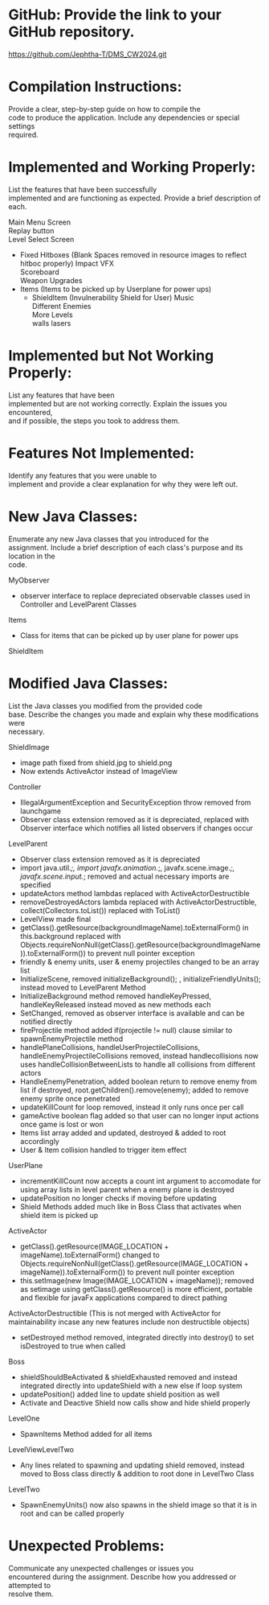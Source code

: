 # GitHub: Provide the link to your GitHub repository.  
  https://github.com/Jephtha-T/DMS_CW2024.git
  
# Compilation Instructions: 
Provide a clear, step-by-step guide on how to compile the  
code to produce the application. Include any dependencies or special settings  
required.  
  
  
# Implemented and Working Properly: 
List the features that have been successfully  
implemented and are functioning as expected. Provide a brief description of each.  
  
Main Menu Screen  
Replay button  
Level Select Screen  
- Fixed Hitboxes (Blank Spaces removed in resource images to reflect hitboc properly)
Impact VFX  
Scoreboard  
Weapon Upgrades  
- Items   (Items to be picked up by Userplane for power ups)
  - ShieldItem (Invulnerability Shield for User)
Music  
Different Enemies  
More Levels  
walls lasers
  
  
# Implemented but Not Working Properly: 
List any features that have been  
implemented but are not working correctly. Explain the issues you encountered,  
and if possible, the steps you took to address them.  
  
  
# Features Not Implemented: 
Identify any features that you were unable to  
implement and provide a clear explanation for why they were left out.  
  
  
# New Java Classes: 
Enumerate any new Java classes that you introduced for the  
assignment. Include a brief description of each class's purpose and its location in the  
code.  

MyObserver
- observer interface to replace depreciated observable classes used in Controller and LevelParent Classes
  
Items
- Class for items that can be picked up by user plane for power ups

ShieldItem

# Modified Java Classes: 
List the Java classes you modified from the provided code  
base. Describe the changes you made and explain why these modifications were  
necessary.  

ShieldImage
- image path fixed from shield.jpg to shield.png
- Now extends ActiveActor instead of ImageView 

Controller
- IllegalArgumentException and  SecurityException throw removed from launchgame
- Observer class extension removed as it is depreciated, replaced with Observer interface which notifies all listed observers if changes occur

LevelParent
- Observer class extension removed as it is depreciated
- import java.util.*;, import javafx.animation.*;, javafx.scene.image.*;, javafx.scene.input.*; removed and actual necessary imports are specified
- updateActors method lambdas replaced with ActiveActorDestructible
- removeDestroyedActors lambda replaced with ActiveActorDestructible, collect(Collectors.toList()) replaced with ToList()
- LevelView made final
- getClass().getResource(backgroundImageName).toExternalForm() in this.background replaced with Objects.requireNonNull(getClass().getResource(backgroundImageName)).toExternalForm()) to prevent null pointer exception
- friendly & enemy units, user & enemy projectiles changed to be an array list
- InitializeScene, removed initializeBackground(); , initializeFriendlyUnits(); instead moved to LevelParent Method
- InitializeBackground method removed handleKeyPressed, handleKeyReleased instead moved as new methods each
- SetChanged, removed as observer interface is available and can be notified directly
- fireProjectile method added if(projectile != null) clause similar to spawnEnemyProjectile method
- handlePlaneCollisions, handleUserProjectileCollisions, handleEnemyProjectileCollisions removed, instead handlecollisions now uses handleCollisionBetweenLists to handle all collisions from different actors
- HandleEnemyPenetration, added boolean return to remove enemy from list if destroyed, root.getChildren().remove(enemy); added to remove enemy sprite once penetrated
- updateKillCount for loop removed, instead it only runs once per call
- gameActive boolean flag added so that user can no longer input actions once game is lost or won
- Items list array added and updated, destroyed & added to root accordingly
- User & Item collision handled to trigger item effect  


UserPlane
- incrementKillCount now accepts a count int argument to accomodate for using array lists in level parent when a enemy plane is destroyed
- updatePosition no longer checks if moving before updating
- Shield Methods added much like in Boss Class that activates when shield item is picked up

ActiveActor
- getClass().getResource(IMAGE_LOCATION + imageName).toExternalForm() changed to Objects.requireNonNull(getClass().getResource(IMAGE_LOCATION + imageName)).toExternalForm()) to prevent null pointer exception
- this.setImage(new Image(IMAGE_LOCATION + imageName)); removed as setimage using getClass().getResource() is more efficient, portable and flexible for javaFx applications compared to direct pathing

ActiveActorDestructible (This is not merged with ActiveActor for maintainability incase any new features include non destructible objects)
- setDestroyed method removed, integrated directly into destroy() to set isDestroyed to true when called

Boss
- shieldShouldBeActivated & shieldExhausted removed and instead integrated directly into updateShield with a new else if loop system
- updatePosition() added line to update shield position as well
- Activate and Deactive Shield now calls show and hide shield properly

LevelOne
- SpawnItems Method added for all items 

LevelViewLevelTwo
- Any lines related to spawning and updating shield removed, instead moved to Boss class directly & addition to root done in LevelTwo Class

LevelTwo
- SpawnEnemyUnits() now also spawns in the shield image so that it is in root and can be called properly

# Unexpected Problems: 
Communicate any unexpected challenges or issues you  
encountered during the assignment. Describe how you addressed or attempted to  
resolve them.